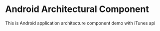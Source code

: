 # Android Architectural Component
This is Android application architecture component demo with iTunes api 
